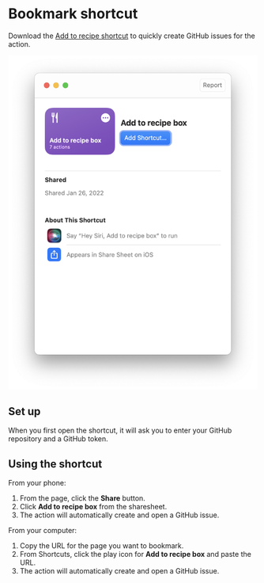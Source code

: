 # Bookmark shortcut

Download the [Add to recipe shortcut](Add%20ato%20arecipe%20abox.shortcut) to quickly create GitHub issues for the action.

![](thumbnail.png)

## Set up

When you first open the shortcut, it will ask you to enter your GitHub repository and a GitHub token.

## Using the shortcut

From your phone:

1. From the page, click the **Share** button.
2. Click **Add to recipe box** from the sharesheet.
3. The action will automatically create and open a GitHub issue.

From your computer:

1. Copy the URL for the page you want to bookmark.
2. From Shortcuts, click the play icon for **Add to recipe box** and paste the URL.
3. The action will automatically create and open a GitHub issue.
